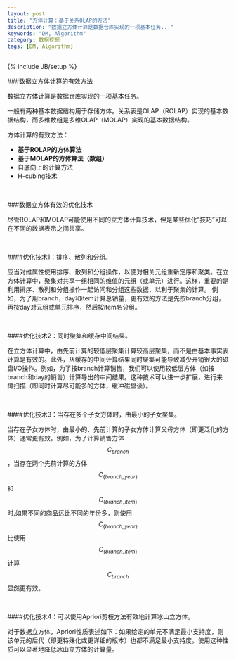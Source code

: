 ```yaml
---
layout: post
title: "方体计算：基于关系OLAP的方法"
description: "数据立方体计算是数据仓库实现的一项基本任务..."
keywords: "DM, Algorithm"
category: 数据挖掘
tags: [DM, Algorithm]
---
```

{% include JB/setup %}

###数据立方体计算的有效方法

数据立方体计算是数据仓库实现的一项基本任务。

一般有两种基本数据结构用于存储方体。关系表是OLAP（ROLAP）实现的基本数据结构，而多维数组是多维OLAP（MOLAP）实现的基本数据结构。

方体计算的有效方法：

- **基于ROLAP的方体算法**
- **基于MOLAP的方体算法（数组）**
- 自底向上的计算方法
- H-cubing技术

<!-- more -->

<br/>

###数据立方体有效的优化技术

尽管ROLAP和MOLAP可能使用不同的立方体计算技术，但是某些优化“技巧”可以在不同的数据表示之间共享。

<br/>

####优化技术1：排序、散列和分组。

应当对维属性使用排序、散列和分组操作，以便对相关元组重新定序和聚类。在立方体计算中，聚集对共享一组相同的维值的元组（或单元）进行。这样，重要的是利用排序、散列和分组操作一起访问和分组这些数据，以利于聚集的计算。	例如，为了用branch，day和item计算总销量，更有效的方法是先按branch分组，再按day对元组或单元排序，然后按item名分组。

<br/>

####优化技术2：同时聚集和缓存中间结果。
	
在立方体计算中，由先前计算的较低层聚集计算较高层聚集，而不是由基本事实表计算是有效的。此外，从缓存的中间计算结果同时聚集可能导致减少开销很大的磁盘I/O操作。例如，为了按branch计算销售，我们可以使用较低层方体（如按branch和day的销售）计算导出的中间结果。这种技术可以进一步扩展，进行来摊扫描（即同时计算尽可能多的方体，缓冲磁盘读）。

<br/>

####优化技术3：当存在多个子女方体时，由最小的子女聚集。

当存在子女方体时，由最小的、先前计算的子女方体计算父母方体（即更泛化的方体）通常更有效。例如，为了计算销售方体 $$C_{branch}$$，当存在两个先前计算的方体$$C_{\{branch,year\}}$$和$$C_{\{branch,item\}}$$时,如果不同的商品远比不同的年份多，则使用$$C_{\{branch,year\}}$$比使用$$C_{\{branch,item\}}$$计算$$C_{branch}$$显然更有效。

<br />

####优化技术4：可以使用Apriori剪枝方法有效地计算冰山立方体。

对于数据立方体，Apriori性质表述如下：如果给定的单元不满足最小支持度，则该单元的后代（即更特殊化或更详细的版本）也都不满足最小支持度。使用这种性质可以显著地降低冰山立方体的计算量。

